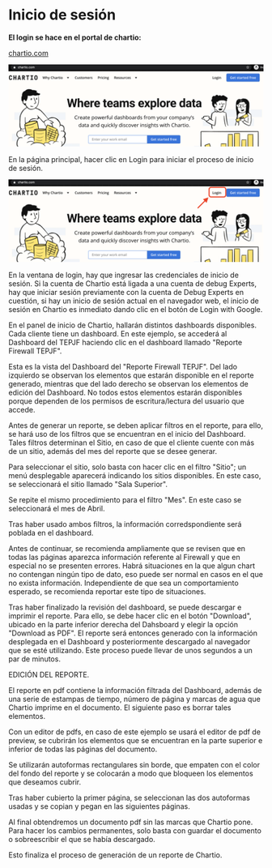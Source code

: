 # __Inicio de sesión__

__El login se hace en el portal de chartio:__

[chartio.com](https://chartio.com)

![reportes_001.png](https://raw.githubusercontent.com/EgaleanaDexperts/services-manual/master/manual/reportes_001.png)

En la página principal, hacer clic en Login para iniciar el proceso de inicio de sesión.

![reportes_001.png](https://raw.githubusercontent.com/EgaleanaDexperts/services-manual/master/manual/Images/reportes_002.png)

En la ventana de login, hay que ingresar las credenciales de inicio de sesión. Si la cuenta de Chartio está ligada a una cuenta de debug Experts, hay que iniciar sesión previamente con la cuenta de Debug Experts en cuestión, si hay un inicio de sesión actual en el navegador web, el inicio de sesión en Chartio es inmediato dando clic en el botón de Login with Google.

En el panel de inicio de Chartio, hallarán distintos dashboards disponibles. Cada cliente tiene un dashboard. En este ejemplo, se accederá al Dashboard del TEPJF haciendo clic en el dashboard llamado "Reporte Firewall TEPJF".

Esta es la vista del Dashboard del "Reporte Firewall TEPJF". Del lado izquierdo se observan los elementos que estarán disponible en el reporte generado, mientras que del lado derecho se observan los elementos de edición del Dashboard. No todos estos elementos estarán disponibles porque dependen de los permisos de escritura/lectura del usuario que accede.

Antes de generar un reporte, se deben aplicar filtros en el reporte, para ello, se hará uso de los filtros que se encuentran en el inicio del Dashboard. Tales filtros determinan el Sitio, en caso de que el cliente cuente con más de un sitio, además del mes del reporte que se desee generar.

Para seleccionar el sitio, solo basta con hacer clic en el filtro "Sitio"; un menú desplegable aparecerá indicando los sitios disponibles. En este caso, se seleccionará el sitio llamado "Sala Superior".


Se repite el mismo procedimiento para el filtro "Mes". En este caso se seleccionará el mes de Abril.

Tras haber usado ambos filtros, la información corredspondiente será poblada en el dashboard.

Antes de continuar, se recomienda ampliamente que se revisen que en todas las páginas aparezca información referente al Firewall y que en especial no se presenten errores. Habrá situaciones en la que algun chart no contengan ningún tipo de dato, eso puede ser normal en casos en el que no exista información. Independiente de que sea un comportamiento esperado, se recomienda reportar este tipo de situaciones.

Tras haber finalizado la revisión del dashboard, se puede descargar e imprimir el reporte. Para ello, se debe hacer clic en el botón "Download", ubicado en la parte inferior derecha del Dahsboard y elegir la opción "Download as PDF". El reporte será entonces generado con la información desplegada en el Dashboard y posteriormente descargado al navegador que se esté utilizando. Este proceso puede llevar de unos segundos a un par de minutos.

EDICIÓN DEL REPORTE.

El reporte en pdf contiene la información filtrada del Dashboard, además de una serie de estampas de tiempo, número de página y marcas de agua que Chartio imprime en el documento. El siguiente paso es borrar tales elementos.

Con un editor de pdfs, en caso de este ejemplo se usará el editor de pdf de preview, se cubrirán los elementos que se encuentran en la parte superior e inferior de todas las páginas del documento.


Se utilizarán autoformas rectangulares sin borde, que empaten con el color del fondo del reporte y se colocarán a modo que bloqueen los elementos que deseamos cubrir.

Tras haber cubierto la primer página, se seleccionan las dos autoformas usadas y se copian y pegan en las siguientes páginas.


Al final obtendremos un documento pdf sin las marcas que Chartio pone. Para hacer los cambios permanentes, solo basta con guardar el documento o sobreescribir el que se había descargado.

Esto finaliza el proceso de generación de un reporte de Chartio.
















